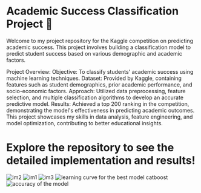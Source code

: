 # Academic Success Classification Project 🏅
Welcome to my project repository for the Kaggle competition on predicting academic success. This project involves building a classification model to predict student success based on various demographic and academic factors.

Project Overview:
Objective: To classify students' academic success using machine learning techniques.
Dataset: Provided by Kaggle, containing features such as student demographics, prior academic performance, and socio-economic factors.
Approach: Utilized data preprocessing, feature selection, and multiple classification algorithms to develop an accurate predictive model.
Results: Achieved a top 200 ranking in the competition, demonstrating the model's effectiveness in predicting academic outcomes.
This project showcases my skills in data analysis, feature engineering, and model optimization, contributing to better educational insights.

# Explore the repository to see the detailed implementation and results!

![im2](https://github.com/user-attachments/assets/9bdcefd3-c87d-49a5-8773-2acac7f3c7bd)
![im1](https://github.com/user-attachments/assets/c143e844-ba8b-4cbc-b572-d4fb19508da8)
![im3](https://github.com/user-attachments/assets/7aa19c25-b51d-4ee3-b109-dfb30a0f513f)
![learning curve for the best model catboost](https://github.com/user-attachments/assets/589477e7-fdfd-44ee-8849-3fa098cd95b2)
![accuracy of the model](https://github.com/user-attachments/assets/30188dee-d1b9-4142-a9cd-294df01edb6b)
